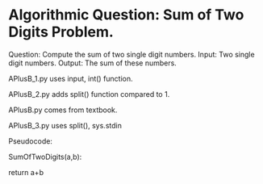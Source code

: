 # Algorithmic Question: Sum of Two Digits Problem.

Question: Compute the sum of two single digit numbers. Input: Two single digit numbers. Output: The sum of these numbers.

APlusB_1.py uses input, int() function.

APlusB_2.py adds split() function compared to 1.

APlusB.py comes from textbook.

APlusB_3.py uses split(), sys.stdin

Pseudocode:

SumOfTwoDigits(a,b):

return a+b
